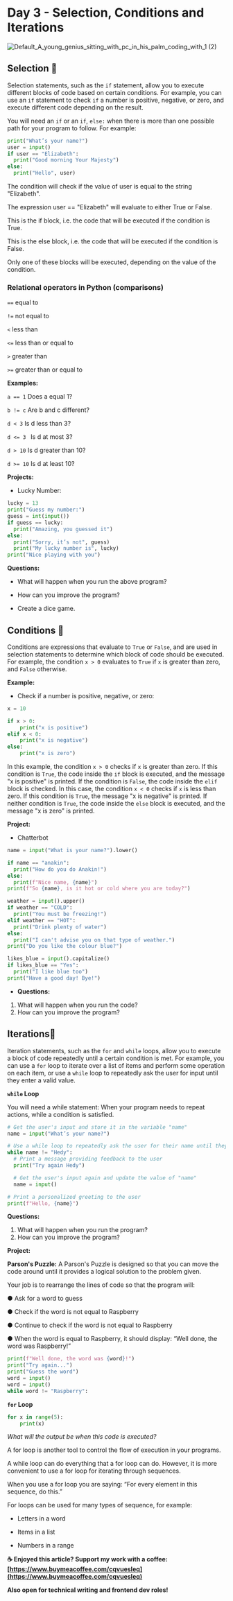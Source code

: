# Day 3 - Selection, Conditions and Iterations
![Default_A_young_genius_sitting_with_pc_in_his_palm_coding_with_1 (2)](https://github.com/jrshittu/30-days-of-Python/assets/110542235/660ad787-da02-494a-b432-a260818fed36)

## Selection 🌵
Selection statements, such as the `if` statement, allow you to execute different blocks of code based on certain conditions. For example, you can use an `if` statement to check `if` a number is positive, negative, or zero, and execute different code depending on the result.

You will need an `if` or an `if`, `else:`
when there is more than one possible path for your program to follow. For example:

```python
print("What’s your name?")
user = input()
if user == "Elizabeth":
  print("Good morning Your Majesty")
else:
  print("Hello", user)
```

The condition will check if the value of user is equal to the string "Elizabeth". 

The expression user == "Elizabeth" will evaluate to either True or False.

This is the if block, i.e. the code that will be executed if the condition is True. 

This is the else block, i.e. the code that will be executed if the condition is False. 

Only one of these blocks will be executed, depending on the value of the condition. 

### Relational operators in Python (comparisons)

`==`   equal to

`!=`	not equal to

`<`		less than

`<=`	less than or equal to

`>`		greater than

`>=`		greater than or equal to

**Examples:**

`a == 1`		Does a equal 1? 

`b != c`		Are b and c different?

`d < 3`		Is d less than 3?

`d <= 3 `		Is d at most 3?

`d > 10`		Is d greater than 10?

`d >= 10`		Is d at least 10?

**Projects:**

- Lucky Number:
```python
lucky = 13
print("Guess my number:")
guess = int(input())
if guess == lucky:
  print("Amazing, you guessed it")
else:
  print("Sorry, it’s not", guess)
  print("My lucky number is", lucky)
print("Nice playing with you")
```
**Questions:**

- What will happen when you run the above program?

- How can you improve the program?
- Create a dice game.

## Conditions 🌿
Conditions are expressions that evaluate to `True` or `False`, and are used in selection statements to determine which block of code should be executed. For example, the condition `x > 0` evaluates to `True` if `x` is greater than zero, and `False` otherwise.

**Example:**
- Check if a number is positive, negative, or zero:
```python
x = 10

if x > 0:
    print("x is positive")
elif x < 0:
    print("x is negative")
else:
    print("x is zero")
```

In this example, the condition `x > 0` checks if `x` is greater than zero. If this condition is `True`, the code inside the `if` block is executed, and the message "x is positive" is printed. If the condition is `False`, the code inside the `elif` block is checked. In this case, the condition `x < 0` checks if `x` is less than zero. If this condition is `True`, the message "x is negative" is printed. If neither condition is `True`, the code inside the `else` block is executed, and the message "x is zero" is printed.

**Project:**

- Chatterbot

```python
name = input("What is your name?").lower() 

if name == "anakin":
  print("How do you do Anakin!")
else:
  print(f"Nice name, {name}")
print(f"So {name}, is it hot or cold where you are today?")

weather = input().upper()
if weather == "COLD":
  print("You must be freezing!")
elif weather == "HOT":
  print("Drink plenty of water")
else:
  print("I can't advise you on that type of weather.")
print("Do you like the colour blue?")

likes_blue = input().capitalize()
if likes_blue == "Yes":
  print("I like blue too")
print("Have a good day! Bye!")
```
- **Questions:**
1. What will happen when you run the code?
2. How can you improve the program?

## Iterations🔂
Iteration statements, such as the `for` and `while` loops, allow you to execute a block of code repeatedly until a certain condition is met. For example, you can use a `for` loop to iterate over a list of items and perform some operation on each item, or use a `while` loop to repeatedly ask the user for input until they enter a valid value.


**`while` Loop**

You will need a while statement:
When your program needs to repeat actions, while a condition is satisfied.

```python
# Get the user's input and store it in the variable "name"
name = input("What’s your name?")

# Use a while loop to repeatedly ask the user for their name until they enter the correct name
while name != "Hedy":
  # Print a message providing feedback to the user
  print("Try again Hedy")

  # Get the user's input again and update the value of "name"
  name = input()

# Print a personalized greeting to the user
print(f"Hello, {name}")
```

**Questions:**

1. What will happen when you run the program?
2. How can you improve the program?


**Project:**

**Parson's Puzzle:** A Parson's Puzzle is designed so that you can move the code around until it provides a logical solution to the problem given.  

Your job is to rearrange the lines of code so that the program will:

●	Ask for a word to guess

●	Check if the word is not equal to Raspberry

●	Continue to check if the word is not equal to Raspberry

●	When the word is equal to Raspberry, it should display: 
“Well done, the word was Raspberry!”

```python
print(f"Well done, the word was {word}!")
print("Try again...")
print("Guess the word")
word = input() 
word = input()
while word != "Raspberry":
```

**`for` Loop**
```python
for x in range(5):
    print(x)
```
*What will the output be when this code is executed?*

A for loop is another tool to control the flow of execution in your programs. 

A while loop can do everything that a for loop can do. 
However, it is more convenient to use a for loop for iterating through sequences. 

When you use a for loop you are saying:
“For every element in this sequence, do this.”

For loops can be used for many types of sequence, for example:
- Letters in a word

- Items in a list

- Numbers in a range








**☕ Enjoyed this article? Support my work with a coffee: [https://www.buymeacoffee.com/cqvuesleq](https://www.buymeacoffee.com/cqvuesleq)**

**Also open for technical writing and frontend dev roles!**
